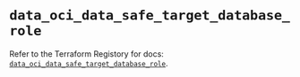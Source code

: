 # `data_oci_data_safe_target_database_role`

Refer to the Terraform Registory for docs: [`data_oci_data_safe_target_database_role`](https://registry.terraform.io/providers/oracle/oci/6.18.0/docs/data-sources/data_safe_target_database_role).
